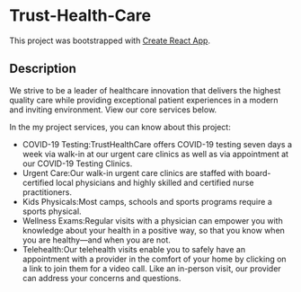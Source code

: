 # Trust-Health-Care

This project was bootstrapped with [Create React App](https://github.com/facebook/create-react-app).

## Description
We strive to be a leader of healthcare innovation that delivers the highest quality care while providing exceptional patient experiences in a modern and inviting environment. View our core services below.

In the my project services, you can know about this project:
<ul>
<li>COVID-19 Testing:TrustHealthCare offers COVID-19 testing seven days a week via walk-in at our urgent care clinics as well as via appointment at our COVID-19 Testing Clinics.</li>
<li>Urgent Care:Our walk-in urgent care clinics are staffed with board-certified local physicians and highly skilled and certified nurse practitioners.</li>
<li>Kids Physicals:Most camps, schools and sports programs require a sports physical.</li>
<li>Wellness Exams:Regular visits with a physician can empower you with knowledge about your health in a positive way, so that you know when you are healthy—and when you are not.</li>
<li>Telehealth:Our telehealth visits enable you to safely have an appointment with a provider in the comfort of your home by clicking on a link to join them for a video call. Like an in-person visit, our provider can address your concerns and questions.</li>
</ul>

